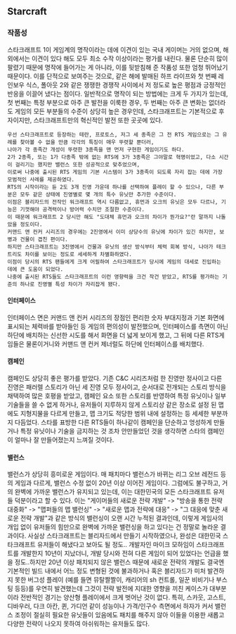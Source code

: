 ## Starcraft

### 작품성

스타크래프트 1이 게임계의 명작이라는 데에 이견이 있는 국내 게이머는 거의 없으며, 해외에서는 이견이 있다 해도 모두 최소 수작 이상이라는 평가를 내린다. 물론 단순히 많이 팔렸기 때문에 명작에 들어가는 게 아니라, 이를 뒷받침해 준 작품성 또한 엄청 뛰어났기 때문이다. 이를 단적으로 보여주는 것으로, 같은 해에 발매된 하프 라이프와 첫 번째 레인보우 식스, 폴아웃 2와 같은 쟁쟁한 경쟁작 사이에서 저 정도로 높은 평점과 긍정적인 반응을 이끌어 냈다는 점이다. 일반적으로 명작이 되는 방법에는 크게 두 가지가 있는데, 첫 번째는 특정 부분으로 아주 큰 발전을 이룩한 경우, 두 번째는 아주 큰 변화는 없더라도 게임의 모든 부분들의 수준이 상당히 높은 경우인데, 스타크래프트는 기본적으로 후자이지만, 스타크래프트만의 혁신적인 발전 또한 곳곳에 있다.

```
우선 스타크래프트로 등장하는 테란, 프로토스, 저그 세 종족은 그 전 RTS 게임으로는 그 유례를 찾아볼 수 없을 만큼 각각의 특징이 매우 뚜렷할 뿐더러, 
나아가 각 종족간 개성이 뚜렷한 3종족을 맨 먼저 구현한 게임이기도 하다. 
2가 2종족, 또는 1가 다종족 밖에 없는 RTS에 3가 3종족은 그야말로 혁명이었고, 다소 시간이 걸리기는 했지만 밸런스 또한 성공적으로 맞추었으며, 
이로써 나중에 출시된 RTS 게임의 기본 시스템이 3가 3종족이 되도록 자리 잡는 데에 가장 모범적인 사례를 제공하였다. 
RTS의 시작이라는 듄 2도 3개 진영 가운데 하나를 선택하여 플레이 할 수 있으나, 다른 부분은 모두 같은 상태에 진영별로 몇 개의 특수 유닛만 추가한 수준이다. 
이점은 블리자드의 전작인 워크래프트 역시 다름없고, 휴먼과 오크의 유닛은 모두 다르나, 기능은 기껏해야 공격력이나 방어력 수치만 조절한 수준이다.
이 때문에 워크래프트 2 당시만 해도 "도대체 휴먼과 오크의 차이가 뭔가요?"란 말까지 나돌았을 정도이다. 
커맨드 앤 컨커 시리즈의 경우에는 2진영에서 이미 상당수의 유닛에 차이가 있긴 하지만, 보병과 건물이 겹친 편이다. 
하지만 스타크래프트는 3진영에서 건물과 유닛의 생산 방식부터 체력 회복 방식, 나아가 테크트리도 차이를 보이는 정도로 세세하게 차별화하였다. 
이점이 당시의 RTS 팬들에게 크게 어필하여 스타크래프트가 당시에 게임의 대세로 진입하는 데에 큰 도움이 되었다. 
나중에 출시된 RTS들도 스타크래프트의 이런 영향력을 크건 작건 받았고, RTS를 평가하는 기준의 하나로 진영별 특성 차이가 자리잡게 됐다.
```

#### 인터페이스
인터페이스 면은 커맨드 앤 컨커 시리즈의 장점인 편리한 숫자 부대지정과 기본 화면에 표시되는 체력바를 받아들인 등 게임의 편의성이 발전했으며, 인터페이스를 측면이 아닌 하단에 배치하는 신선한 시도를 해서 화면을 더 넓게 보이게 했고, 그 뒤에 다른 RTS게임들은 물론이거니와 커맨드 앤 컨커 제너럴도 하단에 인터페이스를 배치했다.

#### 캠페인
캠페인도 상당히 좋은 평가를 받았다. 기존 C&C 시리즈처럼 한 진영만 정사이고 다른 진영은 패러렐 스토리가 아닌 세 진영 모두 정사이고, 순서대로 전개되는 스토리 방식을 채택하여 많은 호평을 받았고, 캠페인 요소 또한 스토리를 반영하여 특정 유닛이나 일부 기술들을 쓸 수 없게 하거나, 유저들이 지루하지 않게 스토리상 같은 장소로 설정 된 맵에도 지형지물을 다르게 만들고, 맵 크기도 적당한 범위 내에 설정하는 등 세세한 부분까지 다듬었다. 스타를 표방한 다른 RTS들이 하나같이 캠페인을 단순하고 엉성하게 만들거나 특정 유닛이나 기술을 금지하는 것 조차 안만들었던 것을 생각하면 스타의 캠페인이 얼마나 잘 만들어졌는지 느껴질 것이다.

#### 밸런스
밸런스가 상당히 흥미로운 게임이다. 매 패치마다 밸런스가 바뀌는 리그 오브 레전드 등의 게임과 다르게, 밸런스 수정 없이 20년 이상 이어진 게임이다. 그럼에도 불구하고, 거의 완벽에 가까운 밸런스가 유지되고 있는데, 이는 대한민국의 모든 스타크래프트 유저들 덕분이라고 할 수 있다.
이는 "게이머들의 새로운 전략 개발" -> "방송을 통한 전략 대중화" -> "맵퍼들의 맵 밸런싱" -> "새로운 맵과 전략에 대응" -> "그 대응에 맞춘 새로운 전략 개발"과 같은 방식의 밸런싱이 오랜 시간 누적된 결과인데, 이렇게 게임사의 개입 없이 유저들의 힘만으로 완벽에 가까운 밸런싱을 하고 있다는 건 정말로 놀라운 결과이다. 사실상 스타크래프트는 블리자드에서 만들기 시작하였으나, 완성은 대한민국 스타크래프트 유저들이 해냈다고 보아도 될 정도.. 개발자인 마이크 모하임이 스타크래프트를 개발한지 10년이 지났더니, 개발 당시와 전혀 다른 게임이 되어 있었다는 언급을 했을 정도..하지만 20년 이상 패치되지 않은 밸런스 때문에 새로운 전략의 개발도 결국엔 기본적인 빌드 내에서 어느 정도 변형된 것에 불과하거나 혹은 블리자드가 미처 발견하지 못한 버그성 플레이 (예를 들면 뮤탈짤짤이, 캐리어의 sh 컨트롤, 일꾼 비비기나 부스팅 등등)를 우연히 발견했는데 그것이 전략 발전에 지대한 영향을 끼친 케이스가 대부분이라 전반적인 경기는 양산형 플레이에서 크게 벗어난 것이 없다. 특히, 스카웃, 고스트, 디바우러, 다크 아칸, 퀸, 가디언 같이 성능이나 가격/인구수 측면에서 하자가 커서 밸런스 조정이 절실히 필요한 유닛들이 있음에도 패치를 해주지 않아 이들을 이용한 새롭고 다양한 전략이 나오지 못하여 아쉬워하는 유저들도 많다.
